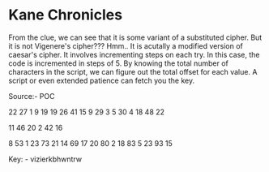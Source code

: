 # Kane Chronicles

From the clue, we can see that it is some variant of a substituted cipher. But it is not Vigenere's cipher??? Hmm.. It is acutally a modified version of caesar's cipher. It involves incrementing steps on each try. In this case, the code is incremented in steps of 5. By knowing the total number of characters in the script, we can figure out the total offset for each value. A script or even extended patience can fetch you the key.

Source:- POC

  22 27 1
  9 19  19
  26 41 15
  9 29  3
  5 30  4
  18 48 22

  11 46 20
  2 42  16

  8 53  1
  23 73 21
  14 69 17
  20 80 2
  18 83 5
  23 93 15

Key: - vizierkbhwntrw
